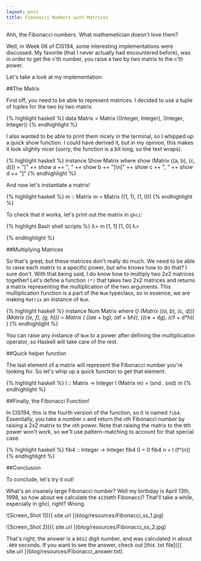 ```yaml
---
layout: post
title: Fibonacci Numbers with Matrices
---
```


Ahh, the Fibonacci numbers. What mathemetician doesn't love them?

Well, in Week 06 of CIS194, some interesting implementations were discussed. My favorite (that I never actually had encountered before), was in order to get the `n`'th number, you raise a two by two matrix to the `n`'th power. 

Let's take a look at my implementation:

##The Matrix

First off, you need to be able to represent matrices. I decided to use a tuple of tuples for the two by two matrix. 

{% highlight haskell %}
data Matrix = Matrix ((Integer, Integer), (Integer, Integer))
{% endhighlight %}

I also wanted to be able to print them nicely in the terminal, so I whipped up a quick show function. I could have derived it, but in my opinion, this makes it look slightly nicer (sorry, the function is a bit long, so the text wraps). 

{% highlight haskell %}
instance Show Matrix where
	show (Matrix ((a, b), (c, d))) = "[" ++ show a ++ ", " ++ show b ++ "]\n[" ++ show c ++ ", " ++ show d ++ "]"
{% endhighlight %}

And now let's instantiate a matrix!

{% highlight haskell %}
m :: Matrix
m = Matrix ((1, 1), (1, 0))
{% endhighlight %}

To check that it works, let's print out the matrix in `ghci`:

{% highlight Bash shell scripts %}
λ> m
[1, 1]
[1, 0]
λ> 

{% endhighlight %}

##Multiplying Matrices

So that's great, but these matrices don't really do much. We need to be able to raise each matrix to a specific power, but who knows how to do that? I sure don't. With that being said, I do know how to multiply two 2x2 matrices together! Let's define a function `(*)` that takes two 2x2 matrices and returns a matrix representing the multiplication of the two arguments. This multiplication function is a part of the `Num` typeclass, so in essence, we are making `Matrix` an instance of `Num`. 

{% highlight haskell %}
instance Num Matrix where
	(*) (Matrix ((a, b), (c, d))) (Matrix ((e, f), (g, h))) = Matrix (
			((a*e + b*g), (a*f + b*h)), 
			((c*e + d*g), (c*f + d*h))
		)
{% endhighlight %}

You can raise any instance of `Num` to a power after defining the multiplication operator, so Haskell will take care of the rest.

##Quick helper function

The last element of a matrix will represent the Fibonacci number you're looking for. So let's whip up a quick function to get that element. 

{% highlight haskell %}
l :: Matrix -> Integer
l (Matrix m) = (snd . snd) m
{% endhighlight %}

##Finally, the Fibonacci Function!

In CIS194, this is the fourth version of the function, so it is named `fib4`. Essentially, you take a number `n` and return the `n`th Fibonacci number by raising a 2x2 matrix to the `n`th power. Note that raising the matrix to the `0`th power won't work, so we'll use pattern-matching to account for that special case.  

{% highlight haskell %}
fib4 :: Integer -> Integer
fib4 0 = 0
fib4 n = l (f^(n))
{% endhighlight %}

##Conclusion

To conclude, let's try it out!

What's an insanely large Fibonacci number? Well my birthday is April 13th, 1998, so how about we calculate the `41398`th Fibonacci? That'll take a while, especially in ghci, right? Wrong. 

![Screen_Shot 1]({{ site.url }}blog/resources/Fibonacci_ss_1.jpg)

![Screen_Shot 2]({{ site.url }}blog/resources/Fibonacci_ss_2.jpg)

That's right, the answer is a `8652` digit number, and was calculated in about `.009` seconds. If you want to see the answer, check out [this .txt file]({{ site.url }}blog/resources/Fibonacci_answer.txt). 

